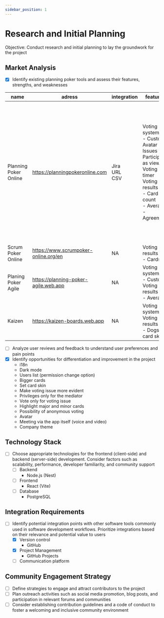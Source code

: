 ```yaml
---
sidebar_position: 1
---
```


# Research and Initial Planning
Objective: Conduct research and initial planning to lay the groundwork for the project

## Market Analysis
- [x] Identify existing planning poker tools and assess their features, strengths, and weaknesses

| name | adress | integration | features | free plan | paid plan |
|---|---|---|---|---|---|
| Planning Poker Online | https://planningpokeronline.com | Jira<br/>URL<br/>CSV | Voting system<br/> - Custom<br/>Avatar<br/>Issues list<br/>Participate as viewer<br/>Voting timer<br/>Voting results<br/> - Card count<br/> - Average<br/> - Agreement | Unlimited players<br/>9 Votings per game<br/>5 Issues voted per game<br/>Unlimited games for 6 weeks<br/>Permanent game urls | Unlimited Votings per game<br/>Unlimited Issues voted per game<br/>Access your created games and history. Resume games at any time.<br/>Add or remove facilitators at any time<br/>Cancel at any time |
| Scrum Poker Online | https://www.scrumpoker-online.org/en | NA | Voting results<br/> - Cards | NA | NA |
| Planing Poker Agile | https://planning-poker-agile.web.app | NA | Voting system<br/> - Custom<br/>Voting results<br/> - Average | NA | NA |
| Kaizen | https://kaizen-boards.web.app | NA | Voting system<br/>Voting results<br/>- Dogs card skin | NA | NA |

- [ ] Analyze user reviews and feedback to understand user preferences and pain points
- [x] Identify opportunities for differentiation and improvement in the project
  - i18n
  - Dark mode
  - Users list (permission change option)
  - Bigger cards
  - Set card skin
  - Make voting issue more evident
  - Privileges only for the mediator
  - Vote only for voting issue
  - Highlight major and minor cards
  - Possibility of anonymous voting
  - Avatar
  - Meeting via the app itself (voice and video)
  - Company theme

## Technology Stack
- [ ] Choose appropriate technologies for the frontend (client-side) and backend (server-side) development. Consider factors such as scalability, performance, developer familiarity, and community support
  - [ ] Backend
    - Node.js (Nest)
  - [ ] Frontend
    - React (Vite)
  - [ ] Database
    - PostgreSQL

## Integration Requirements
- [ ] Identify potential integration points with other software tools commonly used in software development workflows. Prioritize integrations based on their relevance and potential value to users
  - [x] Version control
    - GitHub
  - [x] Project Management
    - GitHub Projects
  - [ ] Communication platform

## Community Engagement Strategy
- [ ] Define strategies to engage and attract contributors to the project
- [ ] Plan outreach activities such as social media promotion, blog posts, and participation in relevant forums and communities
- [ ] Consider establishing contribution guidelines and a code of conduct to foster a welcoming and inclusive community environment
